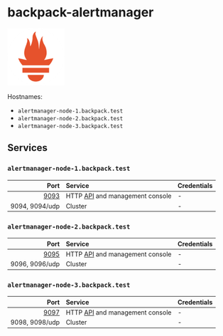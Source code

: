 # backpack-alertmanager

![Alertmanager](../../doc/assets/logos/prometheus.png)

Hostnames:

- `alertmanager-node-1.backpack.test`
- `alertmanager-node-2.backpack.test`
- `alertmanager-node-3.backpack.test`

## Services

### `alertmanager-node-1.backpack.test`

| Port | Service | Credentials
| ---: | :------ | :----------
| [9093](http://alertmanager-node-1.backpack.test:9093) | HTTP [API](https://github.com/prometheus/alertmanager/blob/master/api/v2/openapi.yaml) and management console | -
| 9094, 9094/udp | Cluster | -

### `alertmanager-node-2.backpack.test`

| Port | Service | Credentials
| ---: | :------ | :----------
| [9095](http://alertmanager-node-2.backpack.test:9095) | HTTP [API](https://github.com/prometheus/alertmanager/blob/master/api/v2/openapi.yaml) and management console | -
| 9096, 9096/udp | Cluster | -

### `alertmanager-node-3.backpack.test`

| Port | Service | Credentials
| ---: | :------ | :----------
| [9097](http://alertmanager-node-3.backpack.test:9097) | HTTP [API](https://github.com/prometheus/alertmanager/blob/master/api/v2/openapi.yaml) and management console | -
| 9098, 9098/udp | Cluster | -
